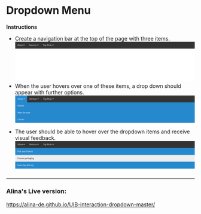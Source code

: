 # Dropdown Menu

**Instructions**
* Create a navigation bar at the top of the page with three items. 
![navbar-reference](/images/navbar.png)
* When the user hovers over one of these items, a drop down should appear with further options. 
![navbar-dropdown-reference](/images/navbar-dropdown.png)
* The user should be able to hover over the dropdown items and receive visual feedback.
![navbar-item-hover](/images/navbar-item-hover.png)

***
### Alina's Live version: 
https://alina-de.github.io/UIB-interaction-dropdown-master/